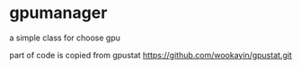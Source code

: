 # gpumanager
a simple class for choose gpu

part of code is copied from gpustat
https://github.com/wookayin/gpustat.git
